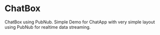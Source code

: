# ChatBox
ChatBox using PubNub.
Simple Demo for ChatApp with very simple layout using PubNub for realtime data streaming.
